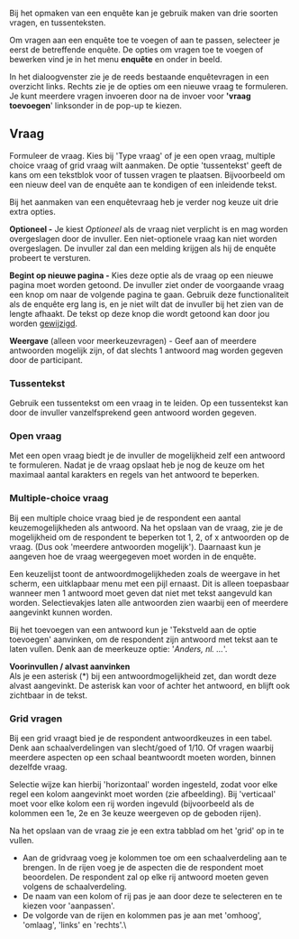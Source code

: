 Bij het opmaken van een enquête kan je gebruik maken van drie soorten
vragen, en tussenteksten.

Om vragen aan een enquête toe te voegen of aan te passen, selecteer je
eerst de betreffende enquête. De opties om vragen toe te voegen of
bewerken vind je in het menu **enquête** en onder in beeld.

In het dialoogvenster zie je de reeds bestaande enquêtevragen in een
overzicht links. Rechts zie je de opties om een nieuwe vraag te
formuleren. Je kunt meerdere vragen invoeren door na de invoer voor
**'vraag toevoegen**' linksonder in de pop-up te kiezen.

Vraag
-----

Formuleer de vraag. Kies bij 'Type vraag' of je een open vraag, multiple
choice vraag of grid vraag wilt aanmaken. De optie 'tussentekst' geeft
de kans om een tekstblok voor of tussen vragen te plaatsen. Bijvoorbeeld
om een nieuw deel van de enquête aan te kondigen of een inleidende
tekst.

Bij het aanmaken van een enquêtevraag heb je verder nog keuze uit drie
extra opties.

**Optioneel -** Je kiest *Optioneel* als de vraag niet verplicht is en
mag worden overgeslagen door de invuller. Een niet-optionele vraag kan
niet worden overgeslagen. De invuller zal dan een melding krijgen als
hij de enquête probeert te versturen.

**Begint op nieuwe pagina -** Kies deze optie als de vraag op een nieuwe
pagina moet worden getoond. De invuller ziet onder de voorgaande vraag
een knop om naar de volgende pagina te gaan. Gebruik deze
functionaliteit als de enquête erg lang is, en je niet wilt dat de
invuller bij het zien van de lengte afhaakt. De tekst op deze knop die
wordt getoond kan door jou worden
[gewijzigd](https://www.copernica.com/nl/ondersteuning/tekst-van-enquete-buttons-wijzigen).

**Weergave** (alleen voor meerkeuzevragen) - Geef aan of meerdere
antwoorden mogelijk zijn, of dat slechts 1 antwoord mag worden gegeven
door de participant.

### Tussentekst

Gebruik een tussentekst om een vraag in te leiden. Op een tussentekst
kan door de invuller vanzelfsprekend geen antwoord worden gegeven.

### Open vraag

Met een open vraag biedt je de invuller de mogelijkheid zelf een
antwoord te formuleren. Nadat je de vraag opslaat heb je nog de keuze om
het maximaal aantal karakters en regels van het antwoord te beperken.

### Multiple-choice vraag

Bij een multiple choice vraag bied je de respondent een aantal
keuzemogelijkheden als antwoord. Na het opslaan van de vraag, zie je de
mogelijkheid om de respondent te beperken tot 1, 2, of x antwoorden op
de vraag. (Dus ook 'meerdere antwoorden mogelijk'). Daarnaast kun je
aangeven hoe de vraag weergegeven moet worden in de enquête.

Een keuzelijst toont de antwoordmogelijkheden zoals de weergave in het
scherm, een uitklapbaar menu met een pijl ernaast. Dit is alleen
toepasbaar wanneer men 1 antwoord moet geven dat niet met tekst
aangevuld kan worden. Selectievakjes laten alle antwoorden zien waarbij
een of meerdere aangevinkt kunnen worden.

Bij het toevoegen van een antwoord kun je 'Tekstveld aan de optie
toevoegen' aanvinken, om de respondent zijn antwoord met tekst aan te
laten vullen. Denk aan de meerkeuze optie: '*Anders, nl. ...*'.

**Voorinvullen / alvast aanvinken**\
 Als je een asterisk (\*) bij een antwoordmogelijkheid zet, dan wordt
deze alvast aangevinkt. De asterisk kan voor of achter het antwoord, en
blijft ook zichtbaar in de tekst.

### Grid vragen

Bij een grid vraagt bied je de respondent antwoordkeuzes in een tabel.
Denk aan schaalverdelingen van slecht/goed of 1/10. Of vragen waarbij
meerdere aspecten op een schaal beantwoordt moeten worden, binnen
dezelfde vraag.

Selectie wijze kan hierbij 'horizontaal' worden ingesteld, zodat voor
elke regel een kolom aangevinkt moet worden (zie afbeelding). Bij
'verticaal' moet voor elke kolom een rij worden ingevuld (bijvoorbeeld
als de kolommen een 1e, 2e en 3e keuze weergeven op de geboden rijen).

Na het opslaan van de vraag zie je een extra tabblad om het 'grid' op in
te vullen.

-   Aan de gridvraag voeg je kolommen toe om een schaalverdeling aan te
    brengen. In de rijen voeg je de aspecten die de respondent moet
    beoordelen. De respondent zal op elke rij antwoord moeten geven
    volgens de schaalverdeling.
-   De naam van een kolom of rij pas je aan door deze te selecteren en
    te kiezen voor 'aanpassen'.
-   De volgorde van de rijen en kolommen pas je aan met 'omhoog',
    'omlaag', 'links' en 'rechts'.\

